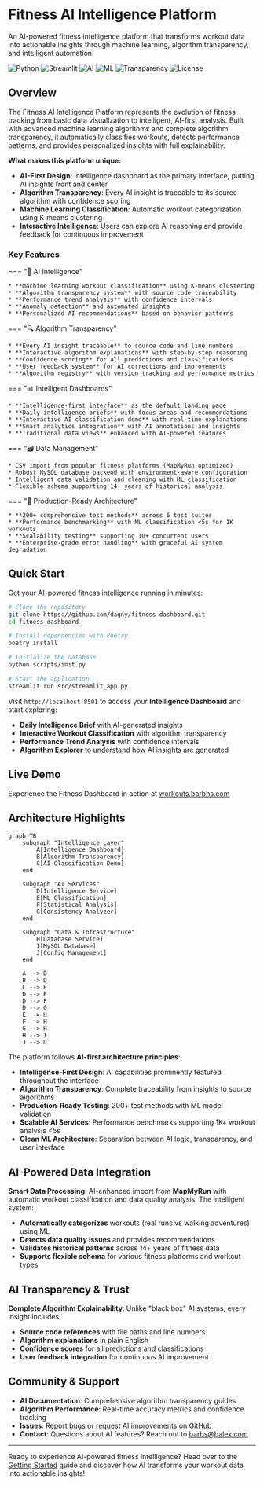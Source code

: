# Fitness AI Intelligence Platform

An AI-powered fitness intelligence platform that transforms workout data into actionable insights through machine learning, algorithm transparency, and intelligent automation.

![Python](https://img.shields.io/badge/Python-3.10+-blue.svg) ![Streamlit](https://img.shields.io/badge/Streamlit-1.35+-red.svg) ![AI](https://img.shields.io/badge/AI-Powered-brightgreen.svg) ![ML](https://img.shields.io/badge/ML-Classification-orange.svg) ![Transparency](https://img.shields.io/badge/Algorithm-Transparent-purple.svg) ![License](https://img.shields.io/badge/License-MIT-green.svg)

## Overview

The Fitness AI Intelligence Platform represents the evolution of fitness tracking from basic data visualization to intelligent, AI-first analysis. Built with advanced machine learning algorithms and complete algorithm transparency, it automatically classifies workouts, detects performance patterns, and provides personalized insights with full explainability.

**What makes this platform unique:**
- **AI-First Design**: Intelligence dashboard as the primary interface, putting AI insights front and center
- **Algorithm Transparency**: Every AI insight is traceable to its source algorithm with confidence scoring
- **Machine Learning Classification**: Automatic workout categorization using K-means clustering
- **Interactive Intelligence**: Users can explore AI reasoning and provide feedback for continuous improvement

### Key Features

=== "🧠 AI Intelligence"
    
    * **Machine learning workout classification** using K-means clustering
    * **Algorithm transparency system** with source code traceability  
    * **Performance trend analysis** with confidence intervals
    * **Anomaly detection** and automated insights
    * **Personalized AI recommendations** based on behavior patterns

=== "🔍 Algorithm Transparency"
    
    * **Every AI insight traceable** to source code and line numbers
    * **Interactive algorithm explanations** with step-by-step reasoning
    * **Confidence scoring** for all predictions and classifications
    * **User feedback system** for AI corrections and improvements
    * **Algorithm registry** with version tracking and performance metrics

=== "📊 Intelligent Dashboards"
    
    * **Intelligence-first interface** as the default landing page
    * **Daily intelligence briefs** with focus areas and recommendations
    * **Interactive AI classification demo** with real-time explanations
    * **Smart analytics integration** with AI annotations and insights
    * **Traditional data views** enhanced with AI-powered features

=== "🗃️ Data Management"
    
    * CSV import from popular fitness platforms (MapMyRun optimized)
    * Robust MySQL database backend with environment-aware configuration
    * Intelligent data validation and cleaning with ML classification
    * Flexible schema supporting 14+ years of historical analysis

=== "🚀 Production-Ready Architecture"
    
    * **200+ comprehensive test methods** across 6 test suites
    * **Performance benchmarking** with ML classification <5s for 1K workouts
    * **Scalability testing** supporting 10+ concurrent users
    * **Enterprise-grade error handling** with graceful AI system degradation

## Quick Start

Get your AI-powered fitness intelligence running in minutes:

```bash
# Clone the repository
git clone https://github.com/dagny/fitness-dashboard.git
cd fitness-dashboard

# Install dependencies with Poetry
poetry install

# Initialize the database
python scripts/init.py

# Start the application
streamlit run src/streamlit_app.py
```

Visit `http://localhost:8501` to access your **Intelligence Dashboard** and start exploring:

- **Daily Intelligence Brief** with AI-generated insights
- **Interactive Workout Classification** with algorithm transparency
- **Performance Trend Analysis** with confidence intervals
- **Algorithm Explorer** to understand how AI insights are generated

## Live Demo

Experience the Fitness Dashboard in action at [workouts.barbhs.com](https://workouts.barbhs.com)

## Architecture Highlights

```mermaid
graph TB
    subgraph "Intelligence Layer"
        A[Intelligence Dashboard]
        B[Algorithm Transparency]
        C[AI Classification Demo]
    end
    
    subgraph "AI Services"
        D[Intelligence Service]
        E[ML Classification]
        F[Statistical Analysis]
        G[Consistency Analyzer]
    end
    
    subgraph "Data & Infrastructure"
        H[Database Service]
        I[MySQL Database]
        J[Config Management]
    end
    
    A --> D
    B --> D
    C --> E
    D --> E
    D --> F
    D --> G
    E --> H
    F --> H
    G --> H
    H --> I
    J --> D
```

The platform follows **AI-first architecture principles**:

- **Intelligence-First Design**: AI capabilities prominently featured throughout the interface
- **Algorithm Transparency**: Complete traceability from insights to source algorithms
- **Production-Ready Testing**: 200+ test methods with ML model validation
- **Scalable AI Services**: Performance benchmarks supporting 1K+ workout analysis <5s
- **Clean ML Architecture**: Separation between AI logic, transparency, and user interface

## AI-Powered Data Integration

**Smart Data Processing**: AI-enhanced import from **MapMyRun** with automatic workout classification and data quality analysis. The intelligent system:

- **Automatically categorizes** workouts (real runs vs walking adventures) using ML
- **Detects data quality issues** and provides recommendations
- **Validates historical patterns** across 14+ years of fitness data
- **Supports flexible schema** for various fitness platforms and workout types

## AI Transparency & Trust

**Complete Algorithm Explainability**: Unlike "black box" AI systems, every insight includes:

- **Source code references** with file paths and line numbers
- **Algorithm explanations** in plain English
- **Confidence scores** for all predictions and classifications  
- **User feedback integration** for continuous AI improvement

## Community & Support

- **AI Documentation**: Comprehensive algorithm transparency guides
- **Algorithm Performance**: Real-time accuracy metrics and confidence tracking
- **Issues**: Report bugs or request AI improvements on [GitHub](https://github.com/dagny/fitness-dashboard/issues)
- **Contact**: Questions about AI features? Reach out to [barbs@balex.com](mailto:barbs@balex.com)

---

Ready to experience AI-powered fitness intelligence? Head over to the [Getting Started](getting-started/installation.md) guide and discover how AI transforms your workout data into actionable insights!